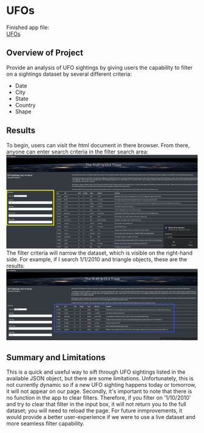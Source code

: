 # UFOs
Finished app file:  
[UFOs](/static/js/app.py)        
## Overview of Project
Provide an analysis of UFO sightings by giving users the capability to filter on a sightings dataset by several different criteria:  
* Date  
* City  
* State  
* Country  
* Shape  
  
## Results
To begin, users can visit the html document in there browser.  From there, anyone can enter search criteria in the filter search area:  
![Filter Screenshot](/Resources/filter_screenshot.png "Filter Screenshot")  
The filter criteria will narrow the dataset, which is visible on the right-hand side.  For example, if I search 1/1/2010 and triangle objects, these are the results:  
![Results Screenshot](/Resources/results_screenshot.png "Results Screenshot")  
## Summary and Limitations
This is a quick and useful way to sift through UFO sightings listed in the available JSON object, but there are some limitations.  Unfortunately, this is not currently dynamic so if a new UFO sighting happens today or tomorrow, it will not appear on our page.  Secondly, it's important to note that there is no function in the app to clear filters.  Therefore, if you filter on '1/10/2010' and try to clear that filter in the input box, it will not return you to the full dataset; you will need to reload the page.  For future inmprovements, it would provide a better user-experience if we were to use a live dataset and more seamless filter capability. 